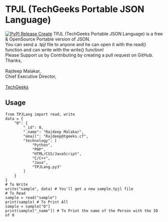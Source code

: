 # TPJL (TechGeeks Portable JSON Language)
[![PyPI Release Create](https://github.com/TechGeeks-Dev/PJSONLang/actions/workflows/Release-Create.yaml/badge.svg)](https://github.com/TechGeeks-Dev/PJSONLang/actions/workflows/Release-Create.yaml)
TPJL (TechGeeks Portable JSON Language) is a free & OpenSource Portable version of JSON.
<br>You can send a .tpjl file to anyone and he can open it with the read() function and can write with the write() function!
<br>Please Support us by Contributing by creating a pull request on GitHub.<br>
                                                                                           Thanks,<br><br>
                                                                                                                                                                                                        Rajdeep Malakar,<br>
                                                                                                                                                                                                    Chief Executive Director,<br><br>
                                                                                                                                                                                                [TechGeeks](https://tgeeks.cf)<br>
                                                                                                            
## Usage

```python3
from TPJLang import read, write
data = {
    "0": {
        "_id": 0,
        "_name": "Rajdeep Malakar",
        "email": "Rajdeep@tgeeks.cf",
        "technology": [
            "Python",
            "PHP",
            "HTML/CSS/JavaScript",
            "C/C++",
            "Java",
            "TPJLang.py3"
        ]
    }
}
# To Write
write("sample", data) # You'll get a new sample.tpjl file
# To Read
sample = read("sample")
print(sample) # To Print All
sample = sample["0"]
print(sample["_name"]) # To Print the name of the Person with the ID of 0
```